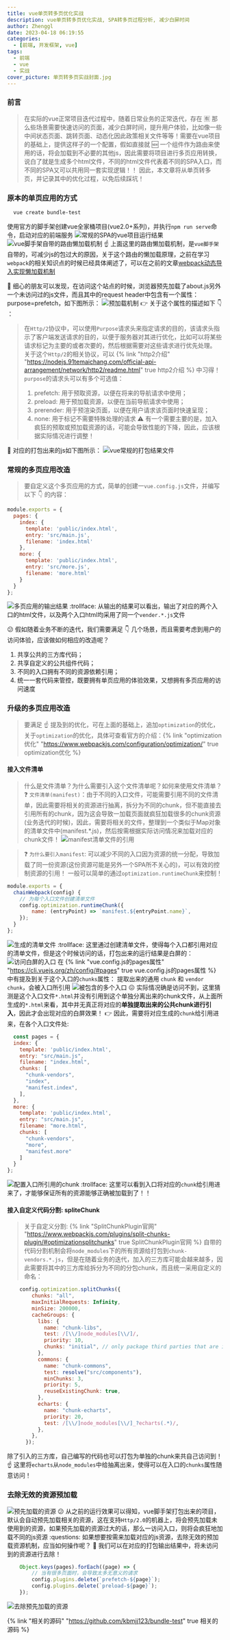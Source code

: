 ```yaml
---
title: vue单页转多页优化实战
description: vue单页转多页优化实战, SPA转多页过程分析, 减少白屏时间
author: Zhenggl
date: 2023-04-18 06:19:55
categories:
  - [前端, 开发框架, vue]
tags:
  - 前端
  - vue
  - 实战
cover_picture: 单页转多页实战封面.jpg
---
```


### 前言
> 在实际的vue正常项目迭代过程中，随着日常业务的正常迭代，存在 :u6709: 那么些场景需要快速访问的页面，减少白屏时间，提升用户体验，比如像一些中间状态页面、跳转页面、动态化因此政策相关文件等等！需要在vue项目的基础上，提供这样子的一个配置，假如直接就 :new: 一个组件作为路由来使用的话，将会加载到不必要的其他js，因此需要将项目进行多页应用转换，说白了就是生成多个html文件，不同的html文件代表着不同的SPA入口，而不同的SPA又可以共用同一套实现逻辑！！
> 因此，本文章将从单页转多页，并记录其中的优化过程，以免后续踩坑！

### 原本的单页应用的方式
```bash
  vue create bundle-test
```
使用官方的脚手架创建vue全家桶项目(vue2.0+系列)，并执行`npm run serve`命令，启动对应的前端服务
![常规的SPA的vue项目运行结果](常规的SPA的vue项目运行结果.png)
![vue脚手架自带的路由懒加载机制](vue脚手架自带的路由懒加载机制.png)
:point_up: 上面这里的路由懒加载机制，是`vue脚手架`自带的，可减少js的包过大的原因，关于这个路由的懒加载原理，之前在学习`webpack`的相关知识点的时候已经具体阐述了，可以在之前的文章[webpack动态导入实现懒加载机制](/2023/02/01/webpack-plugin-javascript-modules/#动态导入的模块依赖结果分析)

:stars: 细心的朋友可以发现，在访问这个站点的时候，浏览器预先加载了about.js另外一个未访问过的js文件，而且其中的request header中包含有一个属性：purpose=prefetch，如下图所示：
![预加载机制](预加载机制.png)
:point_right: 关于这个属性的描述如下 :point_down: ：
> 在`Http/2`协议中，可以使用`Purpose`请求头来指定请求的目的，该请求头指示了客户端发送请求的目的，以便于服务器对其进行优化，比如可以将某些请求标记为主要的或者次要的，然后根据需要对这些请求进行优先处理。
> 关于这个`Http/2`的相关协议，可以 {% link "http2介绍" "https://nodejs.91temaichang.com/official-api-arrangement/network/http2/readme.html" true http2介绍 %} 中习得！
> `purpose`的请求头可以有多个可选值：
> 1. prefetch: 用于预取资源，以便在将来的导航请求中使用；
> 2. preload: 用于预加载资源，以便在当前导航请求中使用；
> 3. prerender: 用于预渲染页面，以便在用户请求该页面时快速呈现；
> 4. none: 用于标记不需要特殊处理的请求
:warning: 有一个需要主要的是，加入疯狂的预取或预加载资源的话，可能会导致性能的下降，因此，应该根据实际情况进行调整！

:stars: 对应的打包出来的js如下图所示：
![vue常规的打包结果文件](vue常规的打包结果文件.png)

### 常规的多页应用改造
> 要自定义这个多页应用的方式，简单的创建一`vue.config.js`文件，并编写以下 :point_down: 的内容：
```javascript
module.exports = {
  pages: {
    index: {
      template: 'public/index.html',
      entry: 'src/main.js',
      filename: 'index.html'
    },
    more: {
      template: 'public/index.html',
      entry: 'src/more.js',
      filename: 'more.html'
    }
  }
};
```
![多页应用的输出结果](多页应用的输出结果.png)
:trollface: 从输出的结果可以看出，输出了对应的两个入口的html文件，以及两个入口html均采用了同一个`vender.*.js`文件

:confused: 假如随着业务不断的迭代，我们需要满足 :point_down: 几个场景，而且需要考虑到用户的访问体验，应该做如何相应的改造呢？
1. 共享公共的三方库代码；
2. 共享自定义的公共组件代码；
3. 不同的入口拥有不同的资源依赖引用；
4. 统一一套代码来管控，既要拥有单页应用的体验效果，又想拥有多页应用的访问速度

### 升级的多页应用改造
> 要满足 :point_up: 提及到的优化，可在上面的基础上，追加`optimization`的优化，关于`optimization`的优化，具体可查看官方的介绍：{% link "optimization优化" "https://www.webpackjs.com/configuration/optimization/" true optimization优化 %}

#### 接入文件清单
> 什么是文件清单？为什么需要引入这个文件清单呢？如何来使用文件清单？
> :question: `文件清单(manifest)`：由于不同的入口文件，可能需要引用不同的文件清单，因此需要将相关的资源进行抽离，拆分为不同的chunk，但不能直接去引用所有的chunk，因为这会导致一加载页面就疯狂加载很多的chunk资源(业务迭代的时候)，因此，需要将相关的文件，整理到一个类似于Map对象的清单文件中(manifest.*.js)，然后按需根据实际访问情况来加载对应的chunk文件！
![manifest清单文件的引用](manifest清单文件的引用.png)

> :question: `为什么要引入manifest`: 可以减少不同的入口因为资源的统一分配，导致加载了同一份资源(这份资源可能是另外一个SPA所不关心的)，可以有效的控制资源的引用！
> 一般可以简单的通过`optimization.runtimeChunk`来控制！
```javascript
module.exports = {
  chainWebpack(config) {
    // 为每个入口文件创建清单文件
    config.optimization.runtimeChunk({
        name: (entryPoint) => `manifest.${entryPoint.name}`,
    });
  }
};
```
![生成的清单文件](生成的清单文件.png)
:trollface: 这里通过创建清单文件，使得每个入口都引用对应的清单文件，但是这个时候访问的话，打包出来的运行结果是白屏的：
![访问白屏的入口](访问白屏的入口.png)
在 {% link "vue.config.js的pages属性" "https://cli.vuejs.org/zh/config/#pages" true vue.config.js的pages属性 %} 中有提及到关于这个入口的`chunks`属性： 提取出来的通用 `chunk` 和 `vendor chunk`，会被入口所引用
![被包含的多个入口](被包含的多个入口.png)
:confounded: 实际情况确是访问不到，这里猜测是这个入口文件`*.html`并没有引用到这个单独分离出来的chunk文件，从上面所生成的`*.html`来看，其中并无真正将对应的**单独提取出来的公共chunk进行引入**，因此才会出现对应的白屏效果！ :point_right: 因此，需要将对应生成的`chunk`给引用进来，在各个入口文件处:
```javascript
  const pages = {
  index: {
    template: 'public/index.html',
    entry: "src/main.js",
    filename: "index.html",
    chunks: [
      "chunk-vendors",
      "index",
      "manifest.index",
    ],
  },
  more: {
    template: 'public/index.html',
    entry: "src/main.js",
    filename: "more.html",
    chunks: [
      "chunk-vendors",
      "more",
      "manifest.more"
    ]
  }
};
```
![配置入口所引用的chunk](配置入口所引用的chunk.png)
:trollface: 这里可以看到入口将对应的`chunk`给引用进来了，才能够保证所有的资源能够正确被加载到了！！

#### 接入自定义代码分割: spliteChunk
> 关于自定义分割: {% link "SplitChunkPlugin官网" "https://www.webpackjs.com/plugins/split-chunks-plugin/#optimizationsplitchunks" true SplitChunkPlugin官网 %} 
> 自带的代码分割机制会将`node_modules`下的所有资源给打包到`chunk-vendors.*.js`，但是在随着业务的迭代，加入的三方库可能会越来越多，因此需要将其中的三方库给拆分为不同的分包chunk，而且统一采用自定义的命名：
```javascript
    config.optimization.splitChunks({
        chunks: "all",
        maxInitialRequests: Infinity,
        minSize: 200000,
        cacheGroups: {
          libs: {
            name: "chunk-libs",
            test: /[\\/]node_modules[\\/]/,
            priority: 10,
            chunks: "initial", // only package third parties that are initially dependent
          },
          commons: {
            name: "chunk-commons",
            test: resolve("src/components"),
            minChunks: 3,
            priority: 5,
            reuseExistingChunk: true,
          },
          echarts: {
            name: "chunk-echarts",
            priority: 20,
            test: /[\\/]node_modules[\\/]_?echarts(.*)/,
          },
        },
      });
```
除了引入的三方库，自己编写的代码也可以打包为单独的chunk来共自己访问到！
:point_up: 这里将`echarts`从`node_modules`中给抽离出来，使得可以在入口的`chunks`属性随意访问！

### 去除无效的资源预加载
![预先加载的资源](预先加载的资源.png)
:confused: 从之前的运行效果可以得知，vue脚手架打包出来的项目，默认会自动预先加载相关的资源，这在支持`Http/2.0`的机器上，将会预先加载未使用到的资源，如果预先加载的资源过大的话，那么一访问入口，则将会疯狂地加载不同的js资源
:questions: 如果想要按需来加载对应的js资源，去除无效的预加载资源机制，应当如何操作呢？
:stars: 我们可以在对应的打包输出结果中，将未访问到的资源进行去除！
```javascript
    Object.keys(pages).forEach((page) => {
        // 当有很多页面时，会导致太多无意义的请求
        config.plugins.delete(`prefetch-${page}`);
        config.plugins.delete(`preload-${page}`);
    });
```
![去除预先加载的资源](去除预先加载的资源.png)

{% link "相关的源码" "https://github.com/kbmjj123/bundle-test" true 相关的源码 %}
